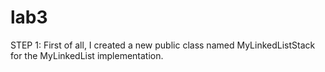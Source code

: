 # lab3
STEP 1:
First of all, I created a new public class named MyLinkedListStack for the MyLinkedList implementation.
